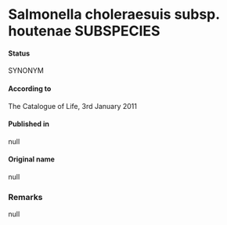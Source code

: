 # Salmonella choleraesuis subsp. houtenae SUBSPECIES

#### Status
SYNONYM

#### According to
The Catalogue of Life, 3rd January 2011

#### Published in
null

#### Original name
null

### Remarks
null